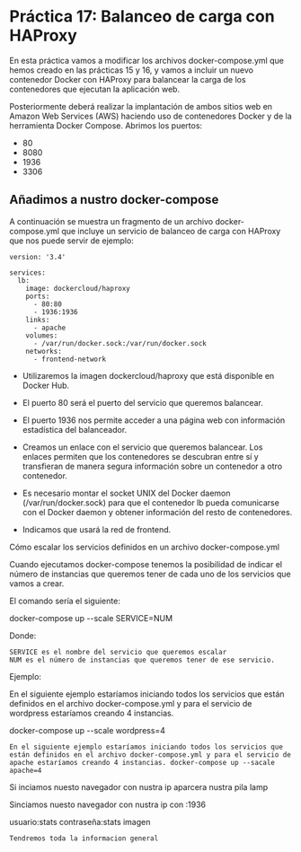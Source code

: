 # Práctica 17: Balanceo de carga con HAProxy

En esta práctica vamos a modificar los archivos docker-compose.yml que hemos creado en las prácticas 15 y 16, y vamos a incluir un nuevo contenedor Docker con HAProxy para balancear la carga de los contenedores que ejecutan la aplicación web.

Posteriormente deberá realizar la implantación de ambos sitios web en Amazon Web Services (AWS) haciendo uso de contenedores Docker y de la herramienta Docker Compose. Abrimos los puertos:
- 80
- 8080
- 1936
- 3306 

## Añadimos a nustro docker-compose 
A continuación se muestra un fragmento de un archivo docker-compose.yml que incluye un servicio de balanceo de carga con HAProxy que nos puede servir de ejemplo:

~~~~
version: '3.4'

services:
  lb:
    image: dockercloud/haproxy
    ports:
      - 80:80
      - 1936:1936
    links:
      - apache
    volumes:
      - /var/run/docker.sock:/var/run/docker.sock
    networks:
      - frontend-network
~~~~

- Utilizaremos la imagen dockercloud/haproxy que está disponible en Docker Hub.
- El puerto 80 será el puerto del servicio que queremos balancear.

- El puerto 1936 nos permite acceder a una página web con información estadística del balanceador.

- Creamos un enlace con el servicio que queremos balancear. Los enlaces permiten que los contenedores se descubran entre sí y transfieran de manera segura información sobre un contenedor a otro contenedor.

- Es necesario montar el socket UNIX del Docker daemon (/var/run/docker.sock) para que el contenedor lb pueda comunicarse con el Docker daemon y obtener información del resto de contenedores.
- Indicamos que usará la red de frontend.


Cómo escalar los servicios definidos en un archivo docker-compose.yml

Cuando ejecutamos docker-compose tenemos la posibilidad de indicar el número de instancias que queremos tener de cada uno de los servicios que vamos a crear.

El comando sería el siguiente:

docker-compose up --scale SERVICE=NUM

Donde:

    SERVICE es el nombre del servicio que queremos escalar
    NUM es el número de instancias que queremos tener de ese servicio.

Ejemplo:

En el siguiente ejemplo estaríamos iniciando todos los servicios que están definidos en el archivo docker-compose.yml y para el servicio de wordpress estaríamos creando 4 instancias.

docker-compose up --scale wordpress=4

    En el siguiente ejemplo estaríamos iniciando todos los servicios que están definidos en el archivo docker-compose.yml y para el servicio de apache estaríamos creando 4 instancias. docker-compose up --sacale apache=4 

Si inciamos nuesto navegador con nustra ip aparcera nustra pila lamp


Sinciamos nuesto navegador con nustra ip con :1936

usuario:stats contraseña:stats imagen

    Tendremos toda la informacion general 

